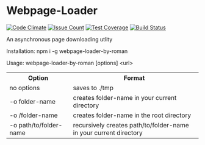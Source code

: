 # Webpage-Loader

[![Code Climate](https://codeclimate.com/github/aenglisc/project-lvl3-s118/badges/gpa.svg)](https://codeclimate.com/github/aenglisc/project-lvl3-s118)
[![Issue Count](https://codeclimate.com/github/aenglisc/project-lvl3-s118/badges/issue_count.svg)](https://codeclimate.com/github/aenglisc/project-lvl3-s118)
[![Test Coverage](https://codeclimate.com/github/aenglisc/project-lvl3-s118/badges/coverage.svg)](https://codeclimate.com/github/aenglisc/project-lvl3-s118/coverage)
[![Build Status](https://travis-ci.org/aenglisc/project-lvl3-s118.svg?branch=master)](https://travis-ci.org/aenglisc/project-lvl3-s118)

An asynchronous page downloading utlity

Installation: npm i -g webpage-loader-by-roman

Usage: webpage-loader-by-roman [options] \<url\>

<table style="width:100%">
  <tr>
    <th>Option</th>
    <th>Format</th>
  </tr>
  <tr>
    <td>no options</td>
    <td>saves to ./tmp</td>
  </tr>
  <tr>
    <td>-o folder-name</td>
    <td>creates folder-name in your current directory</td>
  </tr>
  <tr>
    <td>-o /folder-name</td>
    <td>creates folder-name in the root directory</td>
  </tr>
  <tr>
    <td>-o path/to/folder-name</td>
    <td>recursively creates path/to/folder-name in your current directory</td>
  </tr>
</table>
